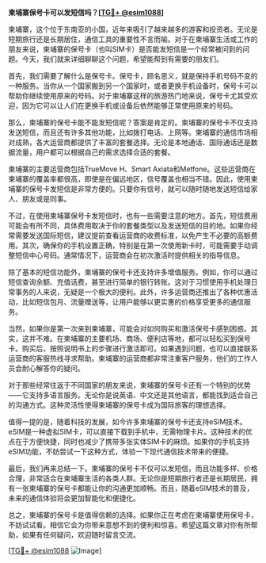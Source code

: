 **柬埔寨保号卡可以发短信吗？[[TG💪+ @esim1088](https://t.me/s/esim1088)]**

柬埔寨，这个位于东南亚的小国，近年来吸引了越来越多的游客和投资者。无论是短期旅行还是长期居住，通信工具的重要性不言而喻。对于在柬埔寨生活或工作的朋友来说，柬埔寨的保号卡（也叫SIM卡）是否能发短信是一个经常被问到的问题。今天，我们就来详细聊聊这个问题，希望能帮到有需要的朋友们。

首先，我们需要了解什么是保号卡。保号卡，顾名思义，就是保持手机号码不变的一种服务。当你从一个国家搬到另一个国家时，或者更换手机设备时，保号卡可以帮助你继续使用原来的号码。对于柬埔寨这样的旅游热门地来说，保号卡尤其受欢迎，因为它可以让人们在更换手机或设备后依然能够正常使用原来的号码。

那么，柬埔寨的保号卡能不能发短信呢？答案是肯定的。柬埔寨的保号卡不仅支持发送短信，而且还有许多其他功能，比如拨打电话、上网等。柬埔寨的通信市场相对成熟，各大运营商都提供了丰富的套餐选择。无论是本地通话、国际通话还是数据流量，用户都可以根据自己的需求选择合适的套餐。

柬埔寨的主要运营商包括TrueMove H、Smart Axiata和Metfone。这些运营商在柬埔寨的覆盖率都很高，即使是在偏远地区，信号覆盖也相当不错。因此，使用柬埔寨的保号卡发短信是非常方便的。只要你有信号，就可以随时随地发送短信给家人、朋友或是同事。

不过，在使用柬埔寨保号卡发短信时，也有一些需要注意的地方。首先，短信费用可能会有所不同，具体费用取决于你的套餐类型以及发送短信的目的地。如果你经常需要发送国际短信，建议提前查看运营商的收费标准，以免产生不必要的高额费用。其次，确保你的手机设置正确，特别是在第一次使用新卡时，可能需要手动调整短信中心号码。通常情况下，运营商会在初次激活时提供相关的指导信息。

除了基本的短信功能外，柬埔寨的保号卡还支持许多增值服务。例如，你可以通过短信查询余额、充值话费，甚至进行简单的银行转账。这对于习惯使用手机处理日常事务的人来说，无疑是一个极大的便利。此外，许多运营商还推出了各种优惠活动，比如短信包月、流量赠送等，让用户能够以更实惠的价格享受更多的通信服务。

当然，如果你是第一次来到柬埔寨，可能会对如何购买和激活保号卡感到困惑。其实，这并不难。在柬埔寨的主要机场、商场、便利店等地，都可以轻松买到保号卡。购买后，按照说明书上的步骤进行激活即可。如果遇到问题，也可以直接联系运营商的客服热线寻求帮助。柬埔寨的运营商都非常注重客户服务，他们的工作人员会耐心解答你的疑问。

对于那些经常往返于不同国家的朋友来说，柬埔寨的保号卡还有一个特别的优势——它支持多语言服务。无论你是说英语、中文还是其他语言，都能找到适合自己的沟通方式。这种灵活性使得柬埔寨的保号卡成为国际旅客的理想选择。

值得一提的是，随着科技的发展，如今许多柬埔寨的保号卡还支持eSIM技术。eSIM是一种虚拟SIM卡，可以直接下载到手机中，无需物理卡片。这种技术的优点在于方便快捷，同时也减少了携带多张实体SIM卡的麻烦。如果你的手机支持eSIM功能，不妨尝试一下这种方式，体验一下现代通信技术带来的便捷。

最后，我们再来总结一下。柬埔寨的保号卡不仅可以发短信，而且功能多样、价格合理，非常适合在柬埔寨生活的各类人群。无论你是短期旅行者还是长期居民，拥有一张柬埔寨的保号卡都能让你的沟通更加顺畅。而且，随着eSIM技术的普及，未来的通信体验将会更加智能化和便捷化。

总之，柬埔寨的保号卡是值得信赖的选择。如果你正在考虑在柬埔寨使用保号卡，不妨试试看。相信它会为你带来意想不到的便利和惊喜。希望这篇文章对你有所帮助，如果有任何疑问，欢迎随时留言交流。

[[TG💪+ @esim1088](https://t.me/s/esim1088) ![Image](https://i.postimg.cc/4NQfJmqS/Snipaste-2025-05-13-00-14-12.png)]